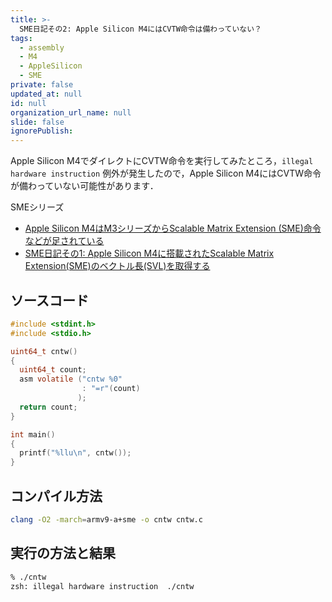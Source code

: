 ```yaml
---
title: >-
  SME日記その2: Apple Silicon M4にはCVTW命令は備わっていない？
tags:
  - assembly
  - M4
  - AppleSilicon
  - SME
private: false
updated_at: null
id: null
organization_url_name: null
slide: false
ignorePublish:
---
```

Apple Silicon M4でダイレクトにCVTW命令を実行してみたところ，`illegal hardware instruction` 例外が発生したので，Apple Silicon M4にはCVTW命令が備わっていない可能性があります．

SMEシリーズ

- [Apple Silicon M4はM3シリーズからScalable Matrix Extension (SME)命令などが足されている](https://qiita.com/zacky1972/items/69fd802fd41ae4d7d469)
- [SME日記その1: Apple Silicon M4に搭載されたScalable Matrix Extension(SME)のベクトル長(SVL)を取得する](https://qiita.com/zacky1972/items/231fd22a1fdef15d4108)

## ソースコード

```c:cntw.c
#include <stdint.h>
#include <stdio.h>

uint64_t cntw()
{
  uint64_t count;
  asm volatile ("cntw %0"
                : "=r"(count)
               );
  return count;
}

int main()
{
  printf("%llu\n", cntw());
}
```

## コンパイル方法

```zsh
clang -O2 -march=armv9-a+sme -o cntw cntw.c
```

## 実行の方法と結果

```zsh
% ./cntw                                     
zsh: illegal hardware instruction  ./cntw
```

